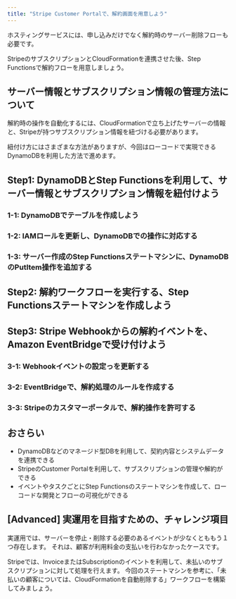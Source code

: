 ```yaml
---
title: "Stripe Customer Portalで、解約画面を用意しよう"
---
```


ホスティングサービスには、申し込みだけでなく解約時のサーバー削除フローも必要です。

StripeのサブスクリプションとCloudFormationを連携させた後、Step Functionsで解約フローを用意しましょう。

## サーバー情報とサブスクリプション情報の管理方法について

解約時の操作を自動化するには、CloudFormationで立ち上げたサーバーの情報と、Stripeが持つサブスクリプション情報を紐づける必要があります。

紐付け方にはさまざまな方法がありますが、今回はローコードで実現できるDynamoDBを利用した方法で進めます。

## Step1: DynamoDBとStep Functionsを利用して、サーバー情報とサブスクリプション情報を紐付けよう

### 1-1: DynamoDBでテーブルを作成しよう

### 1-2: IAMロールを更新し、DynamoDBでの操作に対応する

### 1-3: サーバー作成のStep Functionsステートマシンに、DynamoDBのPutItem操作を追加する


## Step2: 解約ワークフローを実行する、Step Functionsステートマシンを作成しよう


## Step3: Stripe Webhookからの解約イベントを、Amazon EventBridgeで受け付けよう

### 3-1: Webhookイベントの設定っを更新する

### 3-2: EventBridgeで、解約処理のルールを作成する

### 3-3: Stripeのカスタマーポータルで、解約操作を許可する

## おさらい

- DynamoDBなどのマネージド型DBを利用して、契約内容とシステムデータを連携できる
- StripeのCustomer Portalを利用して、サブスクリプションの管理や解約ができる
- イベントやタスクごとにStep Functionsのステートマシンを作成して、ローコードな開発とフローの可視化ができる

## [Advanced] 実運用を目指すための、チャレンジ項目

実運用では、サーバーを停止・削除する必要のあるイベントが少なくとももう１つ存在します。
それは、顧客が利用料金の支払いを行わなかったケースです。

Stripeでは、InvoiceまたはSubscriptionのイベントを利用して、未払いのサブスクリプションに対して処理を行えます。
今回のステートマシンを参考に、「未払いの顧客については、CloudFormationを自動削除する」ワークフローを構築してみましょう。
